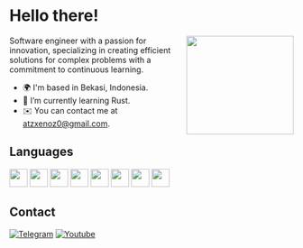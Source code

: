 # Hello there!

<img align="right" src="https://media.giphy.com/media/f6hnhHkks8bk4jwjh3/giphy.gif" width="190" height="175" />

Software engineer with a passion for innovation, specializing in creating efficient solutions for complex problems with a commitment to continuous learning.

- 🌍 I'm based in Bekasi, Indonesia.
- 🌱 I’m currently learning Rust.
- ✉️ You can contact me at [atzxenoz0@gmail.com](mailto:atzxenoz0@gmail.com).

## Languages

<div align="left">
 <img src="https://cdn.jsdelivr.net/gh/devicons/devicon@develop/icons/cplusplus/cplusplus-original.svg" width="32" />
 <img src="https://cdn.jsdelivr.net/gh/devicons/devicon@develop/icons/csharp/csharp-original.svg" width="32" />
 <img src="https://cdn.jsdelivr.net/gh/devicons/devicon@develop/icons/php/php-original.svg" width="32" />
 <img src="https://cdn.jsdelivr.net/gh/devicons/devicon@develop/icons/java/java-original.svg" width="32" />
 <img src="https://cdn.jsdelivr.net/gh/devicons/devicon@develop/icons/kotlin/kotlin-original.svg" width="32" />
 <img src="https://cdn.jsdelivr.net/gh/devicons/devicon@develop/icons/javascript/javascript-original.svg" width="32" />
 <img src="https://cdn.jsdelivr.net/gh/devicons/devicon@develop/icons/typescript/typescript-original.svg" width="32" />
 <img src="https://cdn.jsdelivr.net/gh/devicons/devicon@develop/icons/rust/rust-original.svg" width="32" />
</div>

## Contact

[![Telegram](https://img.shields.io/badge/-Telegram-0088cc?style=flat-square&logo=telegram&logoColor=white)](https://t.me/6xatz)
[![Youtube](https://img.shields.io/badge/-Youtube-c4302b?style=flat-square&logo=youtube&logoColor=white)](https://youtube.com/6xatz)
